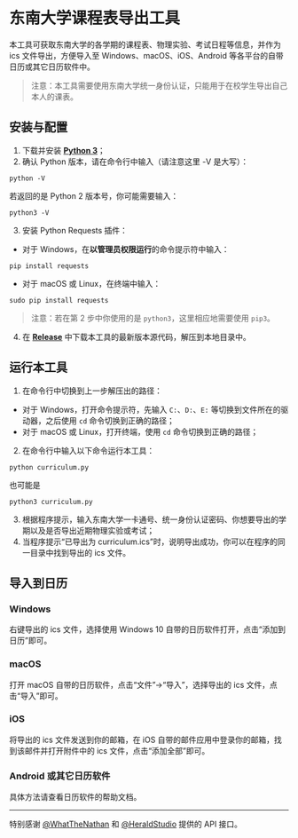 # 东南大学课程表导出工具

本工具可获取东南大学的各学期的课程表、物理实验、考试日程等信息，并作为 ics 文件导出，方便导入至 Windows、macOS、iOS、Android 等各平台的自带日历或其它日历软件中。

> 注意：本工具需要使用东南大学统一身份认证，只能用于在校学生导出自己本人的课表。

## 安装与配置
1. 下载并安装 **[Python 3](https://www.python.org/downloads/)**；
2. 确认 Python 版本，请在命令行中输入（请注意这里 -V 是大写）：
```command
python -V
```
若返回的是 Python 2 版本号，你可能需要输入：
```command
python3 -V
```
3. 安装 Python Requests 插件：
+ 对于 Windows，在**以管理员权限运行**的命令提示符中输入：
```command
pip install requests
```
+ 对于 macOS 或 Linux，在终端中输入：
```command
sudo pip install requests
```
> 注意：若在第 2 步中你使用的是 `python3`，这里相应地需要使用 `pip3`。
4. 在 **[Release](https://github.com/NN708/SEU-Curriculum-Export/releases)** 中下载本工具的最新版本源代码，解压到本地目录中。

## 运行本工具
1. 在命令行中切换到上一步解压出的路径：
+ 对于 Windows，打开命令提示符，先输入 `C:`、`D:`、`E:` 等切换到文件所在的驱动器，之后使用 `cd` 命令切换到正确的路径；
+ 对于 macOS 或 Linux，打开终端，使用 `cd` 命令切换到正确的路径；
2. 在命令行中输入以下命令运行本工具：
```command
python curriculum.py
```
也可能是
```command
python3 curriculum.py
```
3. 根据程序提示，输入东南大学一卡通号、统一身份认证密码、你想要导出的学期以及是否导出近期物理实验或考试；
4. 当程序提示“已导出为 curriculum.ics”时，说明导出成功，你可以在程序的同一目录中找到导出的 ics 文件。

## 导入到日历
### Windows
右键导出的 ics 文件，选择使用 Windows 10 自带的日历软件打开，点击“添加到日历”即可。

### macOS
打开 macOS 自带的日历软件，点击“文件”->“导入”，选择导出的 ics 文件，点击“导入”即可。

### iOS
将导出的 ics 文件发送到你的邮箱，在 iOS 自带的邮件应用中登录你的邮箱，找到该邮件并打开附件中的 ics 文件，点击“添加全部”即可。

### Android 或其它日历软件
具体方法请查看日历软件的帮助文档。

---

特别感谢 [@WhatTheNathan](https://github.com/WhatTheNathan) 和 [@HeraldStudio](https://github.com/HeraldStudio) 提供的 API 接口。